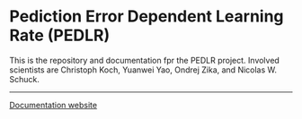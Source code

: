 # Pediction Error Dependent Learning Rate (PEDLR)

This is the repository and documentation fpr the PEDLR project. Involved 
scientists are Christoph Koch, Yuanwei Yao, Ondrej Zika, and Nicolas W. Schuck.

---

[Documentation website](https://koch.mpib.berlin/pedlr/)